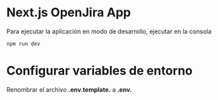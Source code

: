 # Next.js OpenJira App
Para ejecutar la aplicación en modo de desarrollo, ejecutar en la consola
```
npm run dev
```
# Configurar variables de entorno
Renombrar el archivo __.env.template.__ a __.env.__
